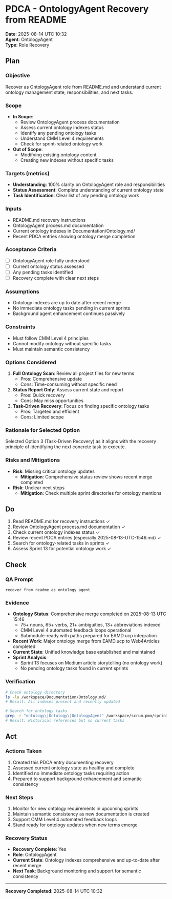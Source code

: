 # PDCA - OntologyAgent Recovery from README

**Date**: 2025-08-14 UTC 10:32  
**Agent**: OntologyAgent  
**Type**: Role Recovery  

## Plan

### **Objective**
Recover as OntologyAgent role from README.md and understand current ontology management state, responsibilities, and next tasks.

### **Scope**
- **In Scope**: 
  - Review OntologyAgent process documentation
  - Assess current ontology indexes status
  - Identify any pending ontology tasks
  - Understand CMM Level 4 requirements
  - Check for sprint-related ontology work
- **Out of Scope**: 
  - Modifying existing ontology content
  - Creating new indexes without specific tasks

### **Targets (metrics)**
- **Understanding**: 100% clarity on OntologyAgent role and responsibilities
- **Status Assessment**: Complete understanding of current ontology state
- **Task Identification**: Clear list of any pending ontology work

### **Inputs**
- README.md recovery instructions
- OntologyAgent process.md documentation
- Current ontology indexes in Documentation/Ontology.md/
- Recent PDCA entries showing ontology merge completion

### **Acceptance Criteria**
- [ ] OntologyAgent role fully understood
- [ ] Current ontology status assessed
- [ ] Any pending tasks identified
- [ ] Recovery complete with clear next steps

### **Assumptions**
- Ontology indexes are up to date after recent merge
- No immediate ontology tasks pending in current sprints
- Background agent enhancement continues passively

### **Constraints**
- Must follow CMM Level 4 principles
- Cannot modify ontology without specific tasks
- Must maintain semantic consistency

### **Options Considered**
1. **Full Ontology Scan**: Review all project files for new terms
   - Pros: Comprehensive update
   - Cons: Time-consuming without specific need
2. **Status Report Only**: Assess current state and report
   - Pros: Quick recovery
   - Cons: May miss opportunities
3. **Task-Driven Recovery**: Focus on finding specific ontology tasks
   - Pros: Targeted and efficient
   - Cons: Limited scope

### **Rationale for Selected Option**
Selected Option 3 (Task-Driven Recovery) as it aligns with the recovery principle of identifying the next concrete task to execute.

### **Risks and Mitigations**
- **Risk**: Missing critical ontology updates
  - **Mitigation**: Comprehensive status review shows recent merge completed
- **Risk**: Unclear next steps
  - **Mitigation**: Check multiple sprint directories for ontology mentions

## Do

1. Read README.md for recovery instructions ✓
2. Review OntologyAgent process.md documentation ✓
3. Check current ontology indexes status ✓
4. Review recent PDCA entries (especially 2025-08-13-UTC-1546.md) ✓
5. Search for ontology-related tasks in sprints ✓
6. Assess Sprint 13 for potential ontology work ✓

## Check

### QA Prompt
```
recover from readme as ontology agent
```

### Evidence
- **Ontology Status**: Comprehensive merge completed on 2025-08-13 UTC 15:46
  - 75+ nouns, 65+ verbs, 21+ ambiguities, 13+ abbreviations indexed
  - CMM Level 4 automated feedback loops operational
  - Submodule-ready with paths prepared for EAMD.ucp integration
- **Recent Work**: Major ontology merge from EAMD.ucp to Web4Articles completed
- **Current State**: Unified knowledge base established and maintained
- **Sprint Analysis**: 
  - Sprint 13 focuses on Medium article storytelling (no ontology work)
  - No pending ontology tasks found in current sprints

### Verification
```bash
# Check ontology directory
ls -la /workspace/Documentation/Ontology.md/
# Result: All indexes present and recently updated

# Search for ontology tasks
grep -r "ontology\|Ontology\|OntologyAgent" /workspace/scrum.pmo/sprints/
# Result: Historical references but no current tasks
```

## Act

### Actions Taken
1. Created this PDCA entry documenting recovery
2. Assessed current ontology state as healthy and complete
3. Identified no immediate ontology tasks requiring action
4. Prepared to support background enhancement and semantic consistency

### Next Steps
1. Monitor for new ontology requirements in upcoming sprints
2. Maintain semantic consistency as new documentation is created
3. Support CMM Level 4 automated feedback loops
4. Stand ready for ontology updates when new terms emerge

### Recovery Status
- **Recovery Complete**: Yes
- **Role**: OntologyAgent
- **Current State**: Ontology indexes comprehensive and up-to-date after recent merge
- **Next Task**: Background monitoring and support for semantic consistency

---

**Recovery Completed**: 2025-08-14 UTC 10:32